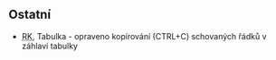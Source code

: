 ﻿---
categories: [fenix]
layout: fenix
---

## Ostatní
<ul>
	<li><abbr title="Reachové křivky">RK</abbr>, Tabulka - opraveno kopírování (CTRL+C) schovaných řádků v záhlaví tabulky</li>
</ul>